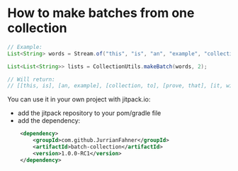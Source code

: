 # How to make batches from one collection

```java
// Example:
List<String> words = Stream.of("this", "is", "an", "example", "collection", "to", "prove", "that", "it", "will", "work").collect(toList());

List<List<String>> lists = CollectionUtils.makeBatch(words, 2);

// Will return:
// [[this, is], [an, example], [collection, to], [prove, that], [it, will], [work]]
```

You can use it in your own project with jitpack.io:

* add the jitpack repository to your pom/gradle file
* add the dependency:

```xml
	<dependency>
	    <groupId>com.github.JurrianFahner</groupId>
	    <artifactId>batch-collection</artifactId>
	    <version>1.0.0-RC1</version>
	</dependency>
```